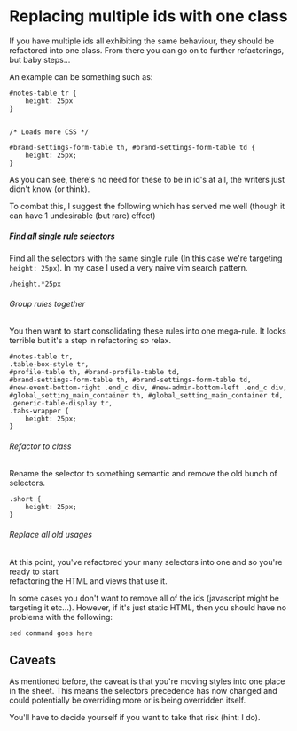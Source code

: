 # Replacing multiple ids with one class 

If you have multiple ids all exhibiting the same behaviour, they should be refactored into one class.
From there you can go on to further refactorings, but baby steps...

An example can be something such as:

```
#notes-table tr {
    height: 25px   
}


/* Loads more CSS */

#brand-settings-form-table th, #brand-settings-form-table td {
    height: 25px;
}
```

As you can see, there's no need for these to be in id's at all, the writers just didn't know (or think).

To combat this, I suggest the following which has served me well (though it can have 1 undesirable (but rare) effect)


##### Find all single rule selectors

Find all the selectors with the same single rule (In this case we're targeting `height: 25px`).
In my case I used a very naive vim search pattern.

```
/height.*25px
```

###### Group rules together

You then want to start consolidating these rules into one mega-rule.
It looks terrible but it's a step in refactoring so relax.

```
#notes-table tr,
.table-box-style tr,
#profile-table th, #brand-profile-table td,
#brand-settings-form-table th, #brand-settings-form-table td,
#new-event-bottom-right .end_c div, #new-admin-bottom-left .end_c div,
#global_setting_main_container th, #global_setting_main_container td,
.generic-table-display tr,
.tabs-wrapper {
    height: 25px;
}
```

###### Refactor to class

Rename the selector to something semantic and remove the old bunch of selectors.

```
.short {
    height: 25px;
}
```

###### Replace all old usages

At this point, you've refactored your many selectors into one and so you're ready to start  
refactoring the HTML and views that use it.

In some cases you don't want to remove all of the ids (javascript might be targeting it etc...).
However, if it's just static HTML, then you should have no problems with the following:

```
sed command goes here
```

## Caveats

As mentioned before, the caveat is that you're moving styles into one place in the sheet. 
This means the selectors precedence has now changed and could potentially be overriding more or is
being overridden itself.

You'll have to decide yourself if you want to take that risk (hint: I do).
